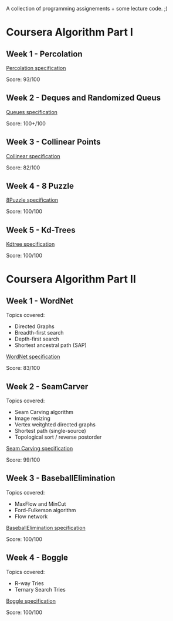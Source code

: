 A collection of programming assignements + some lecture code. ;)

# Coursera Algorithm Part I

## Week 1 - Percolation 

[Percolation specification](https://coursera.cs.princeton.edu/algs4/assignments/percolation/specification.php)

Score: 93/100

## Week 2 - Deques and Randomized Queus 

[Queues specification](https://coursera.cs.princeton.edu/algs4/assignments/queues/specification.php)

Score: 100+/100

## Week 3 - Collinear Points

[Collinear specification](https://coursera.cs.princeton.edu/algs4/assignments/collinear/specification.php)

Score: 82/100

## Week 4 - 8 Puzzle

[8Puzzle specification](https://coursera.cs.princeton.edu/algs4/assignments/8puzzle/specification.php)

Score: 100/100

## Week 5 - Kd-Trees

[Kdtree specification](https://coursera.cs.princeton.edu/algs4/assignments/kdtree/specification.php)

Score: 100/100


# Coursera Algorithm Part II

## Week 1 - WordNet

Topics covered:
 - Directed Graphs
 - Breadth-first search
 - Depth-first search
 - Shortest ancestral path (SAP)

[WordNet specification](https://coursera.cs.princeton.edu/algs4/assignments/wordnet/specification.php)

Score: 83/100

## Week 2 - SeamCarver

Topics covered:
 - Seam Carving algorithm
 - Image resizing
 - Vertex weitghted directed graphs
 - Shortest path (single-source)
 - Topological sort / reverse postorder

 [Seam Carving specification](https://coursera.cs.princeton.edu/algs4/assignments/seam/specification.php)

 Score: 99/100

## Week 3 - BaseballElimination

Topics covered:
- MaxFlow and MinCut
- Ford-Fulkerson algorithm
- Flow network

[BaseballElimination specification](https://coursera.cs.princeton.edu/algs4/assignments/baseball/specification.php)

Score: 100/100

## Week 4 - Boggle

Topics covered:
- R-way Tries
- Ternary Search Tries

[Boggle specification](https://coursera.cs.princeton.edu/algs4/assignments/boggle/specification.php)

Score: 100/100